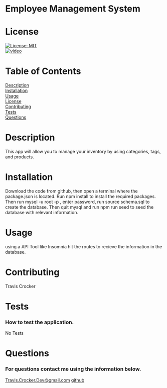 
# Employee Management System
# License
[![License: MIT](https://img.shields.io/badge/License-MIT-yellow.svg)](https://opensource.org/licenses/MIT)<br>
[![video](https://img.youtube.com/vi/3jI-sRKCBVc/0.jpg)](https://www.youtube.com/watch?v=3jI-sRKCBVc)
# Table of Contents
[Description](#description)<br>
[Installation](#installation)<br>
[Usage](#usage)<br>
[License](#license)<br>
[Contributing](#contributing)<br>
[Tests](#tests)<br>
[Questions](#questions)<br>
# Description
This app will allow you to manage your inventory by using categories, tags, and products.
# Installation
Download the code from github, then open a terminal where the package.json is located. Run npm install to install the required packages.
Then run mysql -u root -p , enter password, run source schema.sql to create the database. Then quit mysql and run npm run seed to seed the database with relevant information.
# Usage
using a API Tool like Insomnia hit the routes to recieve the information in the database.
# Contributing
Travis Crocker
# Tests
### How to test the application.
No Tests
# Questions
### For questions contact me using the information below.
Travis.Crocker.Dev@gmail.com [github](https://Github.com/tmcrocker89)
